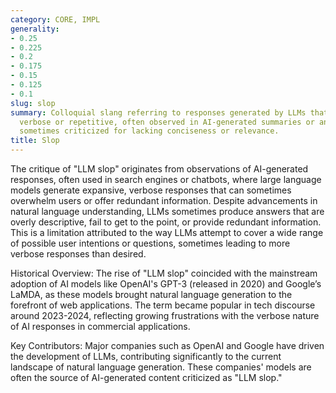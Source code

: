 ```yaml
---
category: CORE, IMPL
generality:
- 0.25
- 0.225
- 0.2
- 0.175
- 0.15
- 0.125
- 0.1
slug: slop
summary: Colloquial slang referring to responses generated by LLMs that may be overly
  verbose or repetitive, often observed in AI-generated summaries or answers, and
  sometimes criticized for lacking conciseness or relevance.
title: Slop
---
```


The critique of "LLM slop" originates from observations of AI-generated responses, often used in search engines or chatbots, where large language models generate expansive, verbose responses that can sometimes overwhelm users or offer redundant information. Despite advancements in natural language understanding, LLMs sometimes produce answers that are overly descriptive, fail to get to the point, or provide redundant information. This is a limitation attributed to the way LLMs attempt to cover a wide range of possible user intentions or questions, sometimes leading to more verbose responses than desired.

Historical Overview: The rise of "LLM slop" coincided with the mainstream adoption of AI models like OpenAI's GPT-3 (released in 2020) and Google’s LaMDA, as these models brought natural language generation to the forefront of web applications. The term became popular in tech discourse around 2023-2024, reflecting growing frustrations with the verbose nature of AI responses in commercial applications.

Key Contributors: Major companies such as OpenAI and Google have driven the development of LLMs, contributing significantly to the current landscape of natural language generation. These companies' models are often the source of AI-generated content criticized as "LLM slop."